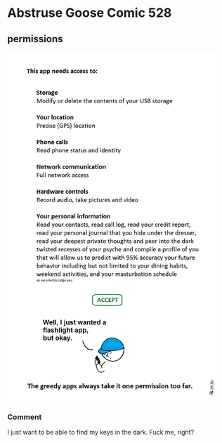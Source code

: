 # Abstruse Goose Comic 528
## permissions

![image](usually_looks_scarier_than_it_is.png)
### Comment
I just want to be able to find my keys in the dark. Fuck me, right?
